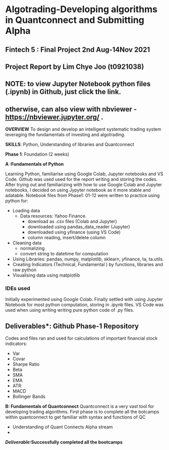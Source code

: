 # Algotrading-Developing algorithms in Quantconnect and Submitting Alpha
## Fintech 5 : Final Project 2nd Aug-14Nov 2021
## Project Report by Lim Chye Joo (t0921038)

## NOTE: to view Jupyter Notebook python files (.ipynb) in Github, just click the link.
## otherwise, can also view with nbviewer - https://nbviewer.jupyter.org/ .

**OVERVIEW**
To design and develop an intelligent systematic trading system leveraging the fundamentals of
investing and algotrading.

**SKILLS**: Python, Understanding of libraries and Quantconnect

**Phase 1**: Foundation (2 weeks)

**A :Fundamentals of Python**

Learning Python, familiarise using Google Colab, Jupyter notebooks and VS Code.
Github was used used for the report writing and storing the codes.
After trying out and familiarizing with how to use Google Colab and Jupyter notebooks, I decided on using Jypyter notebook as it more stable and adatable.
Notebook files from Phase1: 01-12 were written to practice using python for:

- Loading data
  - Data resources: Yahoo Finance. 
    - download as .csv files (Colab and Jupyter)
    - downloaded using pandas_data_reader (Jupyter)
    - downloaded using yfinance (using VS Code)
    - column reading, insert/delete column
- Cleaning data
  - normalizing
  - convert string to datetime for computation
- Using Libraries: pandas, numpy, matplotlib, sklearn, yfinance, ta, ta.utils.
- Creating Indicators (Technical, Fundamental ) by functions, libraries and raw python
- Visualising data using matplotlib

### IDEs used
Initially experimented using Google Colab. Finally settled with using Jupyter Notebook for most python computation, storing in .ipynb files. 
VS Code was used when using writing writing pure python code of .py files.


## Deliverables*: Github Phase-1 Repository
Codes and files ran and used for calculations of important financial stock indicators:
- Var
- Covar
- Sharpe Ratio
- Beta
- SMA
- EMA
- ATR
- MACD
- Bollinger Bands


**B: Fundamentals of Quantconnect**
Quantconnect is a very vast tool for developing trading algorithms. First phase is to complete all
the botcamps within quantconnect to get familiar with syntax and functions of QC
- Understanding of Quant Connects Alpha stream
- 
***Deliverable*:Successfully completed all the bootcamps**






